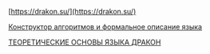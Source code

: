 [https://drakon.su/](https://drakon.su/)





 [Конструктор алгоритмов и формальное описание языка](https://drakon.su/_media/biblioteka/chast_6._393-424_konstruktor_algoritmov_i_formalnoe_opisanie.pdf)

[ТЕОРЕТИЧЕСКИЕ ОСНОВЫ ЯЗЫКА ДРАКОН](https://drakon.su/_media/biblioteka/chast_7._425-472_teoreticheskie_osnovy_jazyka_drakon.pdf)